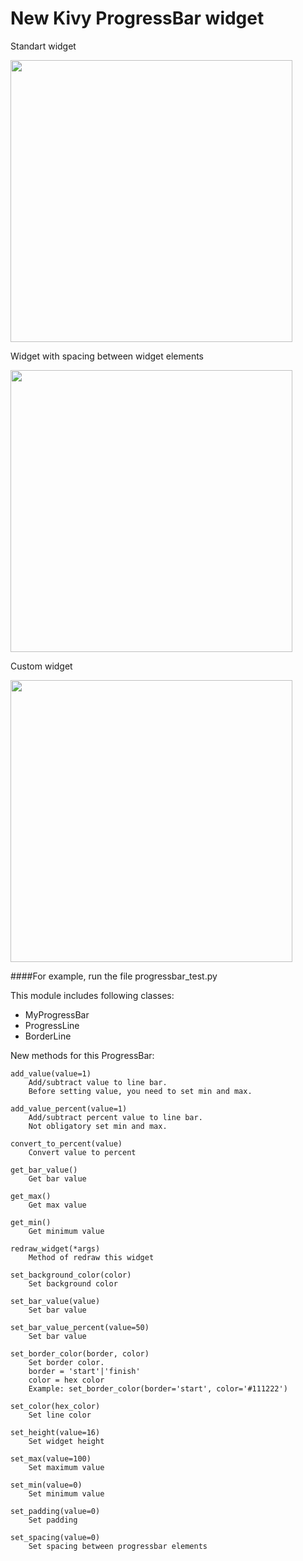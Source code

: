 New Kivy ProgressBar widget
===========================

Standart widget

<img src="https://raw.github.com/Seg-mel/newprogressbar/master/images/screenshot1.png" width='451px;'/>

Widget with spacing between widget elements

<img src="https://raw.github.com/Seg-mel/newprogressbar/master/images/screenshot2.png" width='451px;'/>

Custom widget

<img src="https://raw.github.com/Seg-mel/newprogressbar/master/images/screenshot3.png" width='451px;'/>

####For example, run the file progressbar_test.py

This module includes following classes:
 - MyProgressBar
 - ProgressLine
 - BorderLine
 
New methods for this ProgressBar:
 
    add_value(value=1)
        Add/subtract value to line bar. 
        Before setting value, you need to set min and max.

    add_value_percent(value=1)
        Add/subtract percent value to line bar.
        Not obligatory set min and max.

    convert_to_percent(value)
        Convert value to percent

    get_bar_value()
        Get bar value

    get_max()
        Get max value

    get_min()
        Get minimum value

    redraw_widget(*args)
        Method of redraw this widget

    set_background_color(color)
        Set background color

    set_bar_value(value)
        Set bar value

    set_bar_value_percent(value=50)
        Set bar value

    set_border_color(border, color)
        Set border color.
        border = 'start'|'finish'
        color = hex color
        Example: set_border_color(border='start', color='#111222')

    set_color(hex_color)
        Set line color

    set_height(value=16)
        Set widget height

    set_max(value=100)
        Set maximum value

    set_min(value=0)
        Set minimum value

    set_padding(value=0)
        Set padding

    set_spacing(value=0)
        Set spacing between progressbar elements
